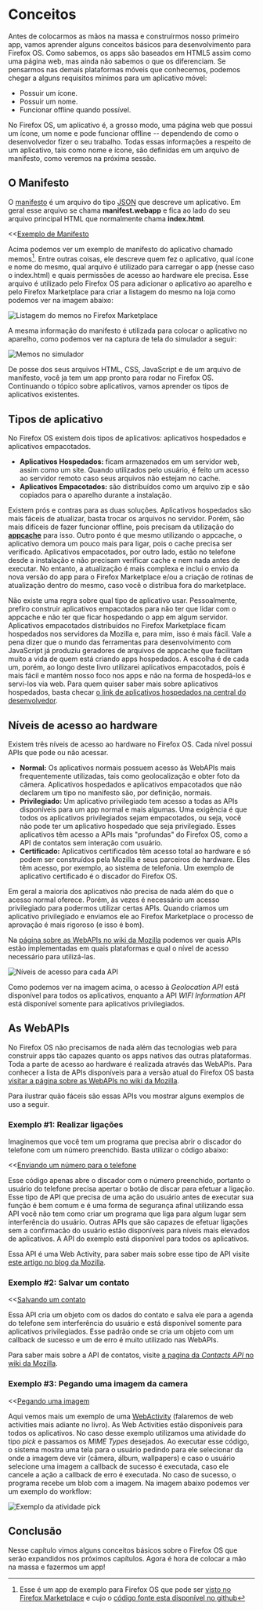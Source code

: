 # Conceitos

Antes de colocarmos as mãos na massa e construírmos nosso primeiro app, vamos aprender alguns conceitos básicos para desenvolvimento para Firefox OS. Como sabemos, os apps são baseados em HTML5 assim como uma página web, mas ainda não sabemos o que os diferenciam. Se pensarmos nas demais plataformas móveis que conhecemos, podemos chegar a alguns requisitos mínimos para um aplicativo móvel:

* Possuir um ícone.
* Possuir um nome.
* Funcionar offline quando possível.

No Firefox OS, um aplicativo é, a grosso modo, uma página web que possui um ícone, um nome e pode funcionar offline -- dependendo de como o desenvolvedor fizer o seu trabalho. Todas essas informações a respeito de um aplicativo, tais como nome e ícone, são definidas em um arquivo de manifesto, como veremos na próxima sessão.

## O Manifesto

O [manifesto](https://developer.mozilla.org/pt-BR/docs/Apps/Manifest) é um arquivo do tipo [JSON](http://json.org) que descreve um aplicativo. Em geral esse arquivo se chama **manifest.webapp** e fica ao lado do seu arquivo principal HTML que normalmente chama **index.html**. 

<<[Exemplo de Manifesto](code/sample_manifest.webapp)

Acima podemos ver um exemplo de manifesto do aplicativo chamado memos[^memos]. Entre outras coisas, ele descreve quem fez o aplicativo, qual ícone e nome do mesmo, qual arquivo é utilizado para carregar o app (nesse caso o index.html) e quais permissões de acesso ao hardware ele precisa. Esse arquivo é utilizado pelo Firefox OS para adicionar o aplicativo ao aparelho e pelo Firefox Marketplace para criar a listagem do mesmo na loja como podemos ver na imagem abaixo:

[^memos]: Esse é um app de exemplo para Firefox OS que pode ser [visto no Firefox Marketplace](https://marketplace.firefox.com/app/memos) e cujo o [código fonte esta disponível no github](https://github.com/soapdog/memos-for-firefoxos)

![Listagem do memos no Firefox Marketplace](images/originals/memos-marketplace.png)

A mesma informação do manifesto é utilizada para colocar o aplicativo no aparelho, como podemos ver na captura de tela do simulador a seguir:

![Memos no simulador](images/originals/memos-simulator.png)

De posse dos seus arquivos HTML, CSS, JavaScript e de um arquivo de manifesto, você ja tem um app pronto para rodar no Firefox OS. Continuando o tópico sobre aplicativos, vamos aprender os tipos de aplicativos existentes.

## Tipos de aplicativo

No Firefox OS existem dois tipos de aplicativos: aplicativos hospedados e aplicativos empacotados. 

* **Aplicativos Hospedados:** ficam armazenados em um servidor web, assim como um site. Quando utilizados pelo usuário, é feito um acesso ao servidor remoto caso seus arquivos não estejam no cache.
* **Aplicativos Empacotados:** são distribuídos como um arquivo zip e são copiados para o aparelho durante a instalação.

Existem prós e contras para as duas soluções. Aplicativos hospedados são mais fáceis de atualizar, basta trocar os arquivos no servidor. Porém, são mais difíceis de fazer funcionar offline, pois precisam da utilização do [**appcache**](https://developer.mozilla.org/pt-BR/docs/HTML/Using_the_application_cache) para isso. Outro ponto é que mesmo utilizando o appcache, o aplicativo demora um pouco mais para ligar, pois o cache precisa ser verificado. Aplicativos empacotados, por outro lado, estão no telefone desde a instalação e não precisam verificar cache e nem nada antes de executar. No entanto, a atualização é mais complexa e inclui o envio da nova versão do app para o Firefox Marketplace e/ou a criação de rotinas de atualização dentro do mesmo, caso você o distribua fora do marketplace.

Não existe uma regra sobre qual tipo de aplicativo usar. Pessoalmente, prefiro construir aplicativos empacotados para não ter que lidar com o appcache e não ter que ficar hospedando o app em algum servidor. Aplicativos empacotados distribuídos no Firefox Marketplace ficam hospedados nos servidores da Mozilla e, para mim, isso é mais fácil. Vale a pena dizer que o mundo das ferramentas para desenvolvimento com JavaScript já produziu geradores de arquivos de appcache que facilitam muito a vida de quem está criando apps hospedados. A escolha é de cada um, porém, ao longo deste livro utilizarei aplicativos empacotados, pois é mais fácil e mantém nosso foco nos apps e não na forma de hospedá-los e servi-los via web. Para quem quiser saber mais sobre aplicativos hospedados, basta checar [o link de aplicativos hospedados na central do desenvolvedor](https://marketplace.firefox.com/developers/docs/hosted).

## Níveis de acesso ao hardware

Existem três níveis de acesso ao hardware no Firefox OS. Cada nível possui APIs que pode ou não acessar.

* **Normal:** Os aplicativos normais possuem acesso às WebAPIs mais frequentemente utilizadas, tais como geolocalização e obter foto da câmera. Aplicativos hospedados e aplicativos empacotados que não declarem um tipo no manifesto são, por definição, normais.
* **Privilegiado:** Um aplicativo privilegiado tem acesso a todas as APIs disponíveis para um app normal e mais algumas. Uma exigência é que todos os aplicativos privilegiados sejam empacotados, ou seja, você não pode ter um aplicativo hospedado que seja privilegiado. Esses aplicativos têm acesso a APIs mais "profundas" do Firefox OS, como a API de contatos sem interação com usuário.
* **Certificado:** Aplicativos certificados têm acesso total ao hardware e só podem ser construídos pela Mozilla e seus parceiros de hardware. Eles têm acesso, por exemplo, ao sistema de telefonia. Um exemplo de aplicativo certificado é o discador do Firefox OS.

Em geral a maioria dos aplicativos não precisa de nada além do que o acesso normal oferece. Porém, às vezes é necessário um acesso privilegiado para podermos utilizar certas APIs. Quando criamos um aplicativo privilegiado e enviamos ele ao Firefox Marketplace o processo de aprovação é mais rigoroso (e isso é bom).

Na [página sobre as WebAPIs no wiki da Mozilla](https://wiki.mozilla.org/WebAPI) podemos ver quais APIs estão implementadas em quais plataformas e qual o nível de acesso necessário para utilizá-las.

![Níveis de acesso para cada API](images/originals/webapi-access.png)

Como podemos ver na imagem acima, o acesso à *Geolocation API* está disponível para todos os aplicativos, enquanto a API *WIFI Information API* está disponível somente para aplicativos privilegiados.

## As WebAPIs

No Firefox OS não precisamos de nada além das tecnologias web para construir apps tão capazes quanto os apps nativos das outras plataformas. Toda a parte de acesso ao hardware é realizada através das WebAPIs. Para conhecer a lista de APIs disponíveis para a versão atual do Firefox OS basta [visitar a página sobre as WebAPIs no wiki da Mozilla](https://wiki.mozilla.org/WebAPI). 

Para ilustrar quão fáceis são essas APIs vou mostrar alguns exemplos de uso a seguir. 

### Exemplo #1: Realizar ligações

Imaginemos que você tem um programa que precisa abrir o discador do telefone com um número preenchido. Basta utilizar o código abaixo:

<<[Enviando um número para o telefone](code/webapi_samples/dial.js)

Esse código apenas abre o discador com o número preenchido, portanto o usuário do telefone precisa apertar o botão de discar para efetuar a ligação. Esse tipo de API que precisa de uma ação do usuário antes de executar sua função é bem comum e é uma forma de segurança afinal utilizando essa API você não tem como criar um programa que liga para algum lugar sem interferência do usuário. Outras APIs que são capazes de efetuar ligações sem a confirmacão do usuário estão disponíveis para níveis mais elevados de aplicativos. A API do exemplo está disponível para todos os aplicativos.

Essa API é uma Web Activity, para saber mais sobre esse tipo de API visite [este artigo no blog da Mozilla](https://hacks.mozilla.org/2013/01/introducing-web-activities/). 

### Exemplo #2: Salvar um contato

<<[Salvando um contato](code/webapi_samples/contact.js)

Essa API cria um objeto com os dados do contato e salva ele para a agenda do telefone sem interferência do usuário e está disponível somente para aplicativos privilegiados. Esse padrão onde se cria um objeto com um callback de sucesso e um de erro é muito utilizado nas WebAPIs.

Para saber mais sobre a API de contatos, visite [a pagina da *Contacts API* no wiki da Mozilla](https://wiki.mozilla.org/WebAPI/ContactsAPI).

### Exemplo #3: Pegando uma imagem da camera

<<[Pegando uma imagem](code/webapi_samples/pick.js)

Aqui vemos mais um exemplo de uma [WebActivity](https://hacks.mozilla.org/2013/01/introducing-web-activities/) (falaremos de web activities mais adiante no livro). As Web Activities estão disponíveis para todos os aplicativos. No caso desse exemplo utilizamos uma atividade do tipo *pick* e passamos os *MIME Types* desejados. Ao executar esse código, o sistema mostra uma tela para o usuário pedindo para ele selecionar da onde a imagem deve vir (câmera, álbum, wallpapers) e caso o usuário selecione uma imagem a callback de sucesso é executada, caso ele cancele a ação a callback de erro é executada. No caso de sucesso, o programa recebe um blob com a imagem. Na imagem abaixo podemos ver um exemplo do workflow:

![Exemplo da atividade *pick*](images/originals/pick_image.png)

## Conclusão

Nesse capítulo vimos alguns conceitos básicos sobre o Firefox OS que serão expandidos nos próximos capítulos. Agora é hora de colocar a mão na massa e fazermos um app!



